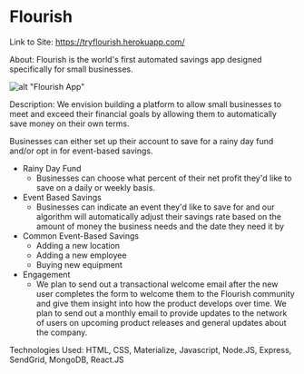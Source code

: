 # Flourish

Link to Site: https://tryflourish.herokuapp.com/

About: Flourish is the world's first automated savings app designed specifically for small businesses.

![alt "Flourish App"](/public/images/flourish.png)

Description: We envision building a platform to allow small businesses to meet and exceed their financial goals by allowing them to automatically save money on their own terms.

Businesses can either set up their account to save for a rainy day fund and/or opt in for event-based savings.

- Rainy Day Fund
	- Businesses can choose what percent of their net profit they'd like to save on a daily or weekly basis. 
- Event Based Savings
	- Businesses can indicate an event they'd like to save for and our algorithm will automatically adjust their savings rate based on the amount of money the business needs and the date they need it by
- Common Event-Based Savings
	-  Adding a new location
	-  Adding a new employee
	-  Buying new equipment
- Engagement
	- We plan to send out a transactional welcome email after the new user completes the form to welcome them to the Flourish community and give them insight into how the product develops over time.
We plan to send out a monthly email to provide updates to the network of users on upcoming product releases and general updates about the company.

Technologies Used: HTML, CSS, Materialize, Javascript, Node.JS, Express, SendGrid, MongoDB, React.JS
